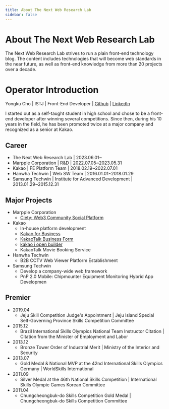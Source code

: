 ```yaml
---
title: About The Next Web Research Lab
sidebar: false
---
```


# About The Next Web Research Lab
The Next Web Research Lab strives to run a plain front-end technology blog. The content includes technologies that will become web standards in the near future, as well as front-end knowledge from more than 20 projects over a decade.

# Operator Introduction
Yongku Cho | ISTJ | Front-End Developer | [Github](https://github.com/ChoDragon9) | [LinkedIn](https://www.linkedin.com/in/yongku-cho)

I started out as a self-taught student in high school and chose to be a front-end developer after winning several competitions. Since then, during his 10 years in the field, he has been promoted twice at a major company and recognized as a senior at Kakao.

## Career
- The Next Web Research Lab | 2023.06.01~
- Marpple Corporation | R&D | 2022.07.05~2023.05.31
- Kakao | FE Platform Team | 2018.02.19~2022.07.01
- Hanwha Techwin | Web SW Team | 2016.01.01~2018.01.29
- Samsung Techwin | Institute for Advanced Development | 2013.01.29~2015.12.31

## Major Projects
- Marpple Corporation
  - [Ciety: Web3 Community Social Platform](https://www.ciety.xyz)
- Kakao
    - In-house platform development
    - [Kakao for Business](https://business.kakao.com/)
    - [KakaoTalk Business Form](https://business.kakao.com/talkbizform/)
    - [kakao i open builder](https://i.kakao.com/)
    - KakaoTalk Movie Booking Service
- Hanwha Techwin
  - B2B CCTV Web Viewer Platform Establishment
- Samsung Techwin
  - Develop a company-wide web framework
  - PnP 2.0 Mobile: Chipmounter Equipment Monitoring Hybrid App Developmen

## Premier
- 2019.04
  - Jeju Skill Competition Judge's Appointment | Jeju Island Special Self-Governing Province Skills Competition Committee
- 2015.12
  - Brazil International Skills Olympics National Team Instructor Citation | Citation from the Minister of Employment and Labor
- 2013.12
  - Bronze Tower Order of Industrial Merit | Ministry of the Interior and Security
- 2013.07
  - Gold Medal & National MVP at the 42nd International Skills Olympics Germany | WorldSkills International
- 2011.09
  - Silver Medal at the 46th National Skills Competition | International Skills Olympic Games Korean Committee
- 2011.04
  - Chungcheongbuk-do Skills Competition Gold Medal | Chungcheongbuk-do Skills Competition Committee